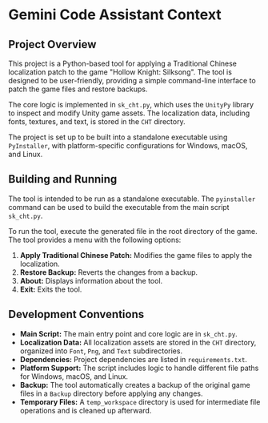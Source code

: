# Gemini Code Assistant Context

## Project Overview

This project is a Python-based tool for applying a Traditional Chinese localization patch to the game "Hollow Knight: Silksong". The tool is designed to be user-friendly, providing a simple command-line interface to patch the game files and restore backups.

The core logic is implemented in `sk_cht.py`, which uses the `UnityPy` library to inspect and modify Unity game assets. The localization data, including fonts, textures, and text, is stored in the `CHT` directory.

The project is set up to be built into a standalone executable using `PyInstaller`, with platform-specific configurations for Windows, macOS, and Linux.

## Building and Running

The tool is intended to be run as a standalone executable. The `pyinstaller` command can be used to build the executable from the main script `sk_cht.py`.

To run the tool, execute the generated file in the root directory of the game. The tool provides a menu with the following options:

1.  **Apply Traditional Chinese Patch:** Modifies the game files to apply the localization.
2.  **Restore Backup:** Reverts the changes from a backup.
3.  **About:** Displays information about the tool.
4.  **Exit:** Exits the tool.

## Development Conventions

*   **Main Script:** The main entry point and core logic are in `sk_cht.py`.
*   **Localization Data:** All localization assets are stored in the `CHT` directory, organized into `Font`, `Png`, and `Text` subdirectories.
*   **Dependencies:** Project dependencies are listed in `requirements.txt`.
*   **Platform Support:** The script includes logic to handle different file paths for Windows, macOS, and Linux.
*   **Backup:** The tool automatically creates a backup of the original game files in a `Backup` directory before applying any changes.
*   **Temporary Files:** A `temp_workspace` directory is used for intermediate file operations and is cleaned up afterward.
